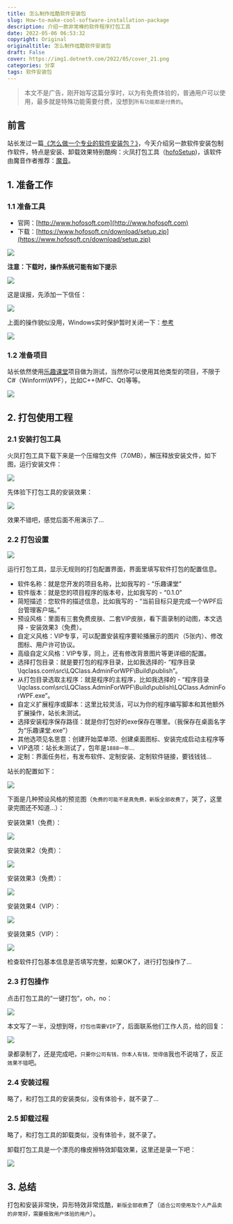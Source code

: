 ```yaml
---
title: 怎么制作炫酷软件安装包
slug: How-to-make-cool-software-installation-package
description: 介绍一款非常棒的软件程序打包工具
date: 2022-05-06 06:53:32
copyright: Original
originaltitle: 怎么制作炫酷软件安装包
draft: False
cover: https://img1.dotnet9.com/2022/05/cover_21.png
categories: 分享
tags: 软件安装包
---
```


>本文不是广告，刚开始写这篇分享时，以为有免费体验的，普通用户可以使用，最多就是特殊功能需要付费，没想到`所有功能都是付费的`。

## 前言

站长发过一篇[《怎么做一个专业的软件安装包？》](https://dotnet9.com/2021/02/how-to-make-a-professional-software-installation-package)，今天介绍另一款软件安装包制作软件，特点是安装、卸载效果特别酷绚：火凤打包工具（[hofoSetup](https://hofosoft.cn/))，该软件由魔音作者推荐：[魔音](http://feiyu.vin/)。

## 1. 准备工作

### 1.1 准备工具

- 官网：[http://www.hofosoft.com](http://www.hofosoft.com)
- 下载：[https://www.hofosoft.cn/download/setup.zip](https://www.hofosoft.cn/download/setup.zip)

![](https://img1.dotnet9.com/2022/05/2114.png) 

**注意：下载时，操作系统可能有如下提示**

![](https://img1.dotnet9.com/2022/05/2102.png) 

这是误报，先添加一下信任：

![](https://img1.dotnet9.com/2022/05/2103.png) 

上面的操作貌似没用，Windows实时保护暂时关闭一下：[参考](http://www.xitongzhijia.net/xtjc/20200610/181048.html)

![](https://img1.dotnet9.com/2022/05/2104.png) 

### 1.2 准备项目

站长依然使用[乐趣课堂](https://github.com/dotnet9/lqclass.com)项目做为测试，当然你可以使用其他类型的项目，不限于C#（Winform\WPF），比如C++(MFC、Qt)等等。

![](https://img1.dotnet9.com/2022/05/2101.png) 

## 2. 打包使用工程

### 2.1 安装打包工具

火凤打包工具下载下来是一个压缩包文件（7.0MB），解压释放安装文件，如下图，运行安装文件：

![](https://img1.dotnet9.com/2022/05/2105.png)

先体验下打包工具的安装效果：

![](https://img1.dotnet9.com/2022/05/2106.gif) 

效果不错吧，感觉后面不用演示了...

### 2.2 打包设置

![](https://img1.dotnet9.com/2022/05/2107.png)

运行打包工具，显示无规则的打包配置界面，界面里填写软件打包的配置信息。

- 软件名称：就是您开发的项目名称，比如我写的 - “乐趣课堂”
- 软件版本：就是您的项目程序的版本号，比如我写的 - “0.1.0”
- 简短描述：您软件的描述信息，比如我写的 - “当前目标只是完成一个WPF后台管理客户端。”
- 预设风格：里面有三套免费皮肤、二套VIP皮肤，看下面录制的动图，本文选择 - 安装效果3（免费）。
- 自定义风格：VIP专享，可以配置安装程序要轮播展示的图片（5张内）、修改图标、用户许可协议。
- 高级自定义风格：VIP专享，同上，还有修改背景图片等更详细的配置。
- 选择打包目录：就是要打包的程序目录，比如我选择的- “程序目录\lqclass.com\src\LQClass.AdminForWPF\Build\publish”。
- 从打包目录选取主程序：就是程序的主程序，比如我选择的 - “程序目录\lqclass.com\src\LQClass.AdminForWPF\Build\publish\LQClass.AdminForWPF.exe”。
- 自定义扩展程序或脚本：这里比较灵活，可以为你的程序编写脚本和其他额外扩展操作，站长未测试。
- 选择安装程序保存路径：就是你打包好的exe保存在哪里。（我保存在桌面名字为“乐趣课堂.exe”）
- 其他选项见名思意：创建开始菜单项、创建桌面图标、安装完成启动主程序等
- VIP选项：站长未测试了，包年是`1888一年`...
- 定制：界面任务栏，有发布软件、定制安装、定制软件链接，要钱钱钱...

站长的配置如下：

![](https://img1.dotnet9.com/2022/05/2109.png)

下面是几种预设风格的预览图（`免费的可能不是真免费，新版全部收费了`，哭了，这里录完图还不知道...）：

安装效果1（免费）：

![](https://img1.dotnet9.com/2022/05/2107.gif) 

安装效果2（免费）：

![](https://img1.dotnet9.com/2022/05/2108.gif) 

安装效果3（免费）：

![](https://img1.dotnet9.com/2022/05/2109.gif) 

安装效果4（VIP）：

![](https://img1.dotnet9.com/2022/05/2110.gif) 

安装效果5（VIP）：

![](https://img1.dotnet9.com/2022/05/2111.gif) 

检查软件打包基本信息是否填写完整，如果OK了，进行打包操作了...

### 2.3 打包操作

点击打包工具的“一键打包”，oh，no：

![](https://img1.dotnet9.com/2022/05/2112.gif) 

本文写了一半，没想到呀，`打包也需要VIP`了，后面联系他们工作人员，给的回复：

![](https://img1.dotnet9.com/2022/05/2115.png)

录都录制了，还是完成吧，`只要你公司有钱，你本人有钱，觉得值`我也不说啥了，反正`效果不错`吧。

### 2.4 安装过程

略了，和打包工具的安装类似，没有体验卡，就不录了...

### 2.5 卸载过程

略了，和打包工具的卸载类似，没有体验卡，就不录了。

卸载打包工具是一个漂亮的橡皮擦特效卸载效果，这里还是录一下吧：

![](https://img1.dotnet9.com/2022/05/2113.gif)

## 3. 总结

打包和安装非常快，异形特效非常炫酷，`新版全部收费`了（`适合公司使用及个人产品卖的非常好，需要极致用户体验的用户`）。